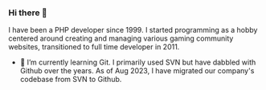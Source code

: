 ### Hi there 👋

I have been a PHP developer since 1999. I started programming as a hobby centered around creating and managing various gaming community websites, transitioned to full time developer in 2011.

- 🌱 I’m currently learning Git. I primarily used SVN but have dabbled with Github over the years. As of Aug 2023, I have migrated our company's codebase from SVN to Github.
